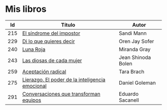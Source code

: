 # Mis libros


| Id | Título | Autor |
|-|-|-|
|215| [El síndrome del impostor](./autoayuda/el-sindrome-del-impostor.md) | Sandi Mann |
|229| [Di lo que quieres decir](./autoayuda/Di-lo-que-quieres-decir.md) | Oren Jay Sofer |
|240| [Luna Roja](./psicologia/luna-roja.md) | Miranda Gray |
|243| [Las diosas de cada mujer](./psicologia/las-diosas-de-cada-mujer.md) | Jean Shinoda Bolen |
|259| [Aceptación radical](./Mindfulness/aceptacion-radical.md) | Tara Brach |
|275| [Lierazgo. El poder de la inteligencia emocional](./empresa/liderazgo-el-poder-de-la-inteligencia-emocional.md) | Daniel Goleman |
|291| [Conversaciones que transforman equipos](./empresa/conversaciones-que-transforman-equipos.md) | Eduardo Sacanell |